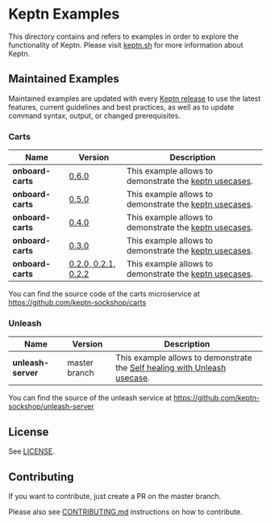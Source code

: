 # Keptn Examples

This directory contains and refers to examples in order to explore the functionality of Keptn. Please visit [keptn.sh](https://keptn.sh) for more information about Keptn.

## Maintained Examples

Maintained examples are updated with every [Keptn release](https://github.com/keptn/examples/releases) to use the latest features, current guidelines and best practices, as well as to update command syntax, output, or changed prerequisites.

<!-- See [Example Guidelines](guidelines.md) for a description of what goes
in this directory, and what examples should contain. -->

### Carts

|Name | Version | Description | 
------------- | ------------- | ------------ |
| **onboard-carts** | [0.6.0](https://github.com/keptn/examples/tree/release-0.6.0) | This example allows to demonstrate the [keptn usecases](https://keptn.sh/docs/0.6.0/usecases/). |
| **onboard-carts** | [0.5.0](https://github.com/keptn/examples/tree/release-0.5.0) | This example allows to demonstrate the [keptn usecases](https://keptn.sh/docs/0.5.0/usecases/). |
| **onboard-carts** | [0.4.0](https://github.com/keptn/examples/tree/release-0.4.0) | This example allows to demonstrate the [keptn usecases](https://keptn.sh/docs/0.4.0/usecases/). |
| **onboard-carts** | [0.3.0](https://github.com/keptn/examples/tree/release-0.3.0) | This example allows to demonstrate the [keptn usecases](https://keptn.sh/docs/0.3.0/usecases/). |
| **onboard-carts** | [0.2.0, 0.2.1, 0.2.2](https://github.com/keptn/examples/tree/release-0.2.0) | This example allows to demonstrate the [keptn usecases](https://keptn.sh/docs/0.2.2/usecases/). |

You can find the source code of the carts microservice at https://github.com/keptn-sockshop/carts

### Unleash

|Name | Version | Description | 
------------- | ------------- | ------------ |
| **unleash-server** | master branch | This example allows to demonstrate the [Self healing with Unleash usecase](https://keptn.sh/docs/0.6.0/usecases/). |

You can find the source of the unleash service at https://github.com/keptn-sockshop/unleash-server

## License

See [LICENSE](LICENSE).

## Contributing

If you want to contribute, just create a PR on the master branch.

Please also see [CONTRIBUTING.md](CONTRIBUTING.md) instructions on how to contribute.
